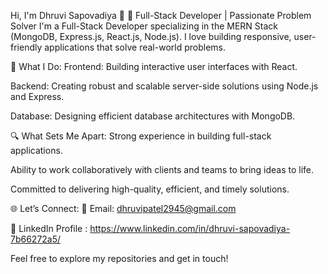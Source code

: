 Hi, I'm Dhruvi Sapovadiya 👋
🚀 Full-Stack Developer | Passionate Problem Solver
I'm a Full-Stack Developer specializing in the MERN Stack (MongoDB, Express.js, React.js, Node.js). I love building responsive, user-friendly applications that solve real-world problems.

💼 What I Do:
Frontend: Building interactive user interfaces with React.

Backend: Creating robust and scalable server-side solutions using Node.js and Express.

Database: Designing efficient database architectures with MongoDB.

🔍 What Sets Me Apart:
Strong experience in building full-stack applications.

Ability to work collaboratively with clients and teams to bring ideas to life.

Committed to delivering high-quality, efficient, and timely solutions.

🌐 Let’s Connect:
📧 Email: dhruvipatel2945@gmail.com

🔗 LinkedIn Profile : https://www.linkedin.com/in/dhruvi-sapovadiya-7b66272a5/

Feel free to explore my repositories and get in touch!
